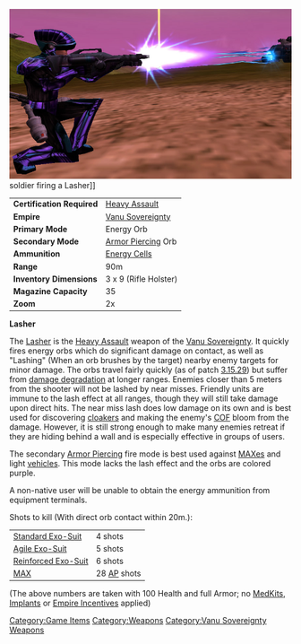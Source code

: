 ![](images/Lasher.jpg "fig:Lasher.jpg") soldier firing a Lasher\]\]

|                            |                                         |
| -------------------------- | --------------------------------------- |
| **Certification Required** | [Heavy Assault](../certifications/Heavy_Assault.md)       |
| **Empire**                 | [Vanu Sovereignty](../etc/Vanu_Sovereignty.md) |
| **Primary Mode**           | Energy Orb                              |
| **Secondary Mode**         | [Armor Piercing](../terminology/Armor_Piercing.md) Orb |
| **Ammunition**             | [Energy Cells](../ammunition/Energy_Cell.md)          |
| **Range**                  | 90m                                     |
| **Inventory Dimensions**   | 3 x 9 (Rifle Holster)                   |
| **Magazine Capacity**      | 35                                      |
| **Zoom**                   | 2x                                      |

**Lasher**

The [Lasher](Lasher.md) is the [Heavy
Assault](../certifications/Heavy_Assault.md) weapon of the [Vanu
Sovereignty](../etc/Vanu_Sovereignty.md). It quickly fires energy orbs
which do significant damage on contact, as well as "Lashing" (When an
orb brushes by the target) nearby enemy targets for minor damage. The
orbs travel fairly quickly (as of patch [3.15.29](3.md.15.29))
but suffer from [damage degradation](../terminology/Damage_Degradation.md) at
longer ranges. Enemies closer than 5 meters from the shooter will not be
lashed by near misses. Friendly units are immune to the lash effect at
all ranges, though they will still take damage upon direct hits. The
near miss lash does low damage on its own and is best used for
discovering [cloakers](../items/Infiltration_Suit.md) and making the enemy's
[COF](COF.md) bloom from the damage. However, it is still strong
enough to make many enemies retreat if they are hiding behind a wall and
is especially effective in groups of users.

The secondary [Armor Piercing](../terminology/Armor_Piercing.md) fire mode is
best used against [MAXes](../items/Mechanized_Assault_Exo-Suit.md) and light
[vehicles](../vehicles/Vehicle.md). This mode lacks the lash effect and the
orbs are colored purple.

A non-native user will be unable to obtain the energy ammunition from
equipment terminals.

Shots to kill (With direct orb contact within 20m.):

|                                               |                                  |
| --------------------------------------------- | -------------------------------- |
| [Standard Exo-Suit](../armor/Standard_Exo-Suit.md)     | 4 shots                          |
| [Agile Exo-Suit](../armor/Agile_Exo-Suit.md)           | 5 shots                          |
| [Reinforced Exo-Suit](../armor/Reinforced_Exo-Suit.md) | 6 shots                          |
| [MAX](../items/Mechanized_Assault_Exo-Suit.md)         | 28 [AP](../terminology/Armor_Piercing.md) shots |

(The above numbers are taken with 100 Health and full Armor; no
[MedKits](../items/MedKit.md), [Implants](../implants/Implants.md) or [Empire
Incentives](../etc/Empire_Incentives.md) applied)

[Category:Game Items](Category:Game_Items.md)
[Category:Weapons](Category:Weapons.md) [Category:Vanu
Sovereignty Weapons](Category:Vanu_Sovereignty_Weapons.md)
